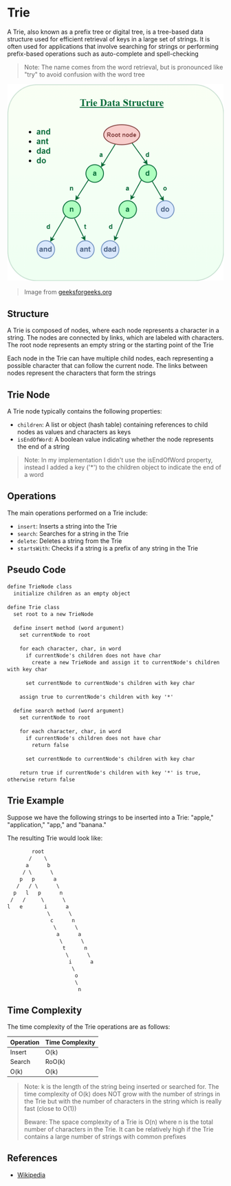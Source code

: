 # Trie

A Trie, also known as a prefix tree or digital tree, is a tree-based data structure used for efficient retrieval of keys in a large set of strings. It is often used for applications that involve searching for strings or performing prefix-based operations such as auto-complete and spell-checking

> Note: The name comes from the word retrieval, but is pronounced like "try" to avoid confusion with the word tree

![Trie](../images/trie.png)

> Image from [geeksforgeeks.org](https://www.geeksforgeeks.org/trie-insert-and-search/)

## Structure

A Trie is composed of nodes, where each node represents a character in a string. The nodes are connected by links, which are labeled with characters. The root node represents an empty string or the starting point of the Trie

Each node in the Trie can have multiple child nodes, each representing a possible character that can follow the current node. The links between nodes represent the characters that form the strings

## Trie Node

A Trie node typically contains the following properties:

- `children`: A list or object (hash table) containing references to child nodes as values and characters as keys
- `isEndOfWord`: A boolean value indicating whether the node represents the end of a string

> Note: In my implementation I didn't use the isEndOfWord property, instead I added a key ('\*') to the children object to indicate the end of a word

## Operations

The main operations performed on a Trie include:

- `insert`: Inserts a string into the Trie
- `search`: Searches for a string in the Trie
- `delete`: Deletes a string from the Trie
- `startsWith`: Checks if a string is a prefix of any string in the Trie

## Pseudo Code

```text
define TrieNode class
  initialize children as an empty object

define Trie class
  set root to a new TrieNode

  define insert method (word argument)
    set currentNode to root

    for each character, char, in word
      if currentNode's children does not have char
        create a new TrieNode and assign it to currentNode's children with key char

      set currentNode to currentNode's children with key char

    assign true to currentNode's children with key '*'

  define search method (word argument)
    set currentNode to root

    for each character, char, in word
      if currentNode's children does not have char
        return false

      set currentNode to currentNode's children with key char

    return true if currentNode's children with key '*' is true, otherwise return false
```

## Trie Example

Suppose we have the following strings to be inserted into a Trie: "apple," "application," "app," and "banana."

The resulting Trie would look like:

```text
        root
       /    \
      a      b
     / \      \
    p   p      a
   /   / \      \
  p   l   p      n
 /   /     \      \
l   e       i      a
             \      \
              c      n
               \      \
                a      a
                 \      \
                  t      n
                   \      \
                    i      a
                     \
                      o
                      \
                       n
```

## Time Complexity

The time complexity of the Trie operations are as follows:

| Operation | Time Complexity |
| --------- | --------------- |
| Insert    | O(k)            |
| Search    | RoO(k)          |
| O(k)      | O(k)            |

> Note: k is the length of the string being inserted or searched for. The time complexity of O(k) does NOT grow with the number of strings in the Trie but with the number of characters in the string which is really fast (close to O(1))
>
> Beware: The space complexity of a Trie is O(n) where n is the total number of characters in the Trie. It can be relatively high if the Trie contains a large number of strings with common prefixes

## References

- [Wikipedia](https://en.wikipedia.org/wiki/Trie)
